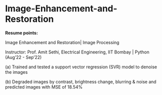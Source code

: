 # Image-Enhancement-and-Restoration

**Resume points:**

Image Enhancement and Restoration| Image Processing

Instructor: Prof. Amit Sethi, Electrical Engineering, IIT Bombay | Python (Aug’22 - Sep’22)

(a) Trained and tested a support vector regression (SVR) model to denoise the images

(b) Degraded images by contrast, brightness change, blurring & noise and predicted images with MSE of 18.54%
